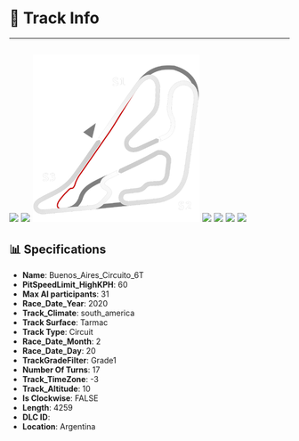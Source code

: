 # 🏁 Track Info

---
![](image_1.jpg)
![](image_2.jpg)
![](image_3.jpg)
![](image_4.jpg)
![](image_5.jpg)
![](image_6.jpg)
![](image_7.jpg)
---

## 📊 Specifications

- **Name**: Buenos_Aires_Circuito_6T
- **PitSpeedLimit_HighKPH**: 60
- **Max AI participants**: 31
- **Race_Date_Year**: 2020
- **Track_Climate**: south_america
- **Track Surface**: Tarmac
- **Track Type**: Circuit
- **Race_Date_Month**: 2
- **Race_Date_Day**: 20
- **TrackGradeFilter**: Grade1
- **Number Of Turns**: 17
- **Track_TimeZone**: -3
- **Track_Altitude**: 10
- **Is Clockwise**: FALSE
- **Length**: 4259
- **DLC ID**: 
- **Location**: Argentina
